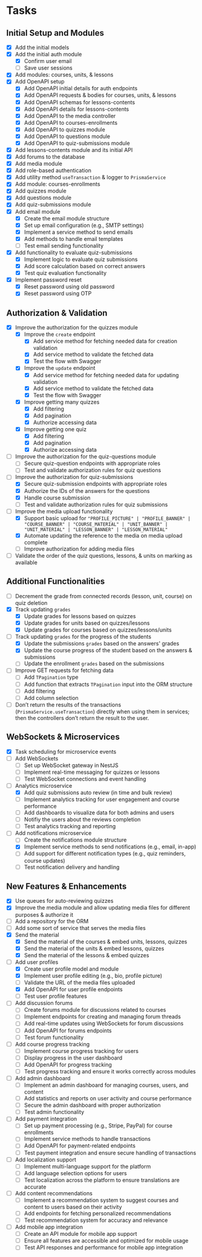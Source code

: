 # Tasks

## Initial Setup and Modules
- [x] Add the initial models
- [x] Add the initial auth module
  - [x] Confirm user email
  - [ ] Save user sessions
- [x] Add modules: courses, units, & lessons
- [x] Add OpenAPI setup
  - [x] Add OpenAPI initial details for auth endpoints
  - [x] Add OpenAPI requests & bodies for courses, units, & lessons
  - [x] Add OpenAPI schemas for lessons-contents
  - [x] Add OpenAPI details for lessons-contents
  - [x] Add OpenAPI to the media controller
  - [x] Add OpenAPI to courses-enrollments
  - [x] Add OpenAPI to quizzes module
  - [x] Add OpenAPI to questions module
  - [x] Add OpenAPI to quiz-submissions module
- [x] Add lessons-contents module and its initial API
- [x] Add forums to the database
- [x] Add media module
- [x] Add role-based authentication
- [x] Add utility method `useTransaction` & logger to `PrismaService`
- [x] Add module: courses-enrollments
- [x] Add quizzes module
- [x] Add questions module
- [x] Add quiz-submissions module
- [x] Add email module
  - [x] Create the email module structure
  - [x] Set up email configuration (e.g., SMTP settings)
  - [x] Implement a service method to send emails
  - [x] Add methods to handle email templates
  - [ ] Test email sending functionality
- [x] Add functionality to evaluate quiz-submissions
  - [x] Implement logic to evaluate quiz submissions
  - [x] Add score calculation based on correct answers
  - [x] Test quiz evaluation functionality
- [x] Implement password reset
  - [x] Reset password using old password
  - [x] Reset password using OTP

## Authorization & Validation
- [x] Improve the authorization for the quizzes module
  - [x] Improve the `create` endpoint
    - [x] Add service method for fetching needed data for creation validation
    - [x] Add service method to validate the fetched data
    - [x] Test the flow with Swagger
  - [x] Improve the `update` endpoint
    - [x] Add service method for fetching needed data for updating validation
    - [x] Add service method to validate the fetched data
    - [x] Test the flow with Swagger
  - [x] Improve getting many quizzes
    - [x] Add filtering
    - [x] Add pagination
    - [x] Authorize accessing data
  - [x] Improve getting one quiz
    - [x] Add filtering
    - [x] Add pagination
    - [x] Authorize accessing data
- [ ] Improve the authorization for the quiz-questions module
  - [ ] Secure quiz-question endpoints with appropriate roles
  - [ ] Test and validate authorization rules for quiz questions
- [ ] Improve the authorization for quiz-submissions
  - [x] Secure quiz-submission endpoints with appropriate roles
  - [x] Authorize the IDs of the answers for the questions
  - [x] Handle course submission
  - [ ] Test and validate authorization rules for quiz submissions
- [ ] Improve the media upload functionality
  - [x] Support basic upload for `"PROFILE_PICTURE" | "PROFILE_BANNER" | "COURSE_BANNER" | "COURSE_MATERIAL" | "UNIT_BANNER" | "UNIT_MATERIAL" | "LESSON_BANNER" | "LESSON_MATERIAL"`
  - [x] Automate updating the reference to the media on media upload complete
  - [ ] Improve authorization for adding media files
- [ ] Validate the order of the quiz questions, lessons, & units on marking as available

## Additional Functionalities
- [ ] Decrement the grade from connected records (lesson, unit, course) on quiz deletion
- [x] Track updating `grades`
  - [x] Update grades for lessons based on quizzes
  - [x] Update grades for units based on quizzes/lessons
  - [x] Update grades for courses based on quizzes/lessons/units
- [ ] Track updating `grades` for the progress of the students
  - [x] Update the submissions `grades` based on the answers' grades
  - [x] Update the course progress of the student based on the answers & submissions
  - [ ] Update the enrollment `grades` based on the submissions
- [ ] Improve GET requests for fetching data
  - [ ] Add `TPagination` type
  - [ ] Add function that extracts `TPagination` input into the ORM structure
  - [ ] Add filtering
  - [ ] Add column selection
- [ ] Don’t return the results of the transactions (`PrismaService.useTransaction`) directly when using them in services; then the controllers don’t return the result to the user.

## WebSockets & Microservices
- [x] Task scheduling for microservice events
- [ ] Add WebSockets
  - [ ] Set up WebSocket gateway in NestJS
  - [ ] Implement real-time messaging for quizzes or lessons
  - [ ] Test WebSocket connections and event handling
- [ ] Analytics microservice
  - [x] Add quiz submissions auto review (in time and bulk review)
  - [ ] Implement analytics tracking for user engagement and course performance
  - [ ] Add dashboards to visualize data for both admins and users
  - [ ] Notifiy the users about the reviews completion
  - [ ] Test analytics tracking and reporting

- [ ] Add notifications microservice
  - [ ] Create the notifications module structure
  - [x] Implement service methods to send notifications (e.g., email, in-app)
  - [ ] Add support for different notification types (e.g., quiz reminders, course updates)
  - [ ] Test notification delivery and handling

## New Features & Enhancements
- [x] Use queues for auto-reviewing quizzes
- [x] Improve the media module and allow updating media files for different purposes & authorize it
- [ ] Add a repository for the ORM
- [ ] Add some sort of service that serves the media files
- [x] Send the material
  - [x] Send the material of the courses & embed units, lessons, quizzes
  - [x] Send the material of the units & embed lessons, quizzes
  - [x] Send the material of the lessons & embed quizzes
- [ ] Add user profiles
  - [x] Create user profile model and module
  - [x] Implement user profile editing (e.g., bio, profile picture)
  - [ ] Validate the URL of the media files uploaded
  - [x] Add OpenAPI for user profile endpoints
  - [ ] Test user profile features
- [ ] Add discussion forums
  - [ ] Create forums module for discussions related to courses
  - [ ] Implement endpoints for creating and managing forum threads
  - [ ] Add real-time updates using WebSockets for forum discussions
  - [ ] Add OpenAPI for forums endpoints
  - [ ] Test forum functionality
- [ ] Add course progress tracking
  - [ ] Implement course progress tracking for users
  - [ ] Display progress in the user dashboard
  - [ ] Add OpenAPI for progress tracking
  - [ ] Test progress tracking and ensure it works correctly across modules
- [ ] Add admin dashboard
  - [ ] Implement an admin dashboard for managing courses, users, and content
  - [ ] Add statistics and reports on user activity and course performance
  - [ ] Secure the admin dashboard with proper authorization
  - [ ] Test admin functionality
- [ ] Add payment integration
  - [ ] Set up payment processing (e.g., Stripe, PayPal) for course enrollments
  - [ ] Implement service methods to handle transactions
  - [ ] Add OpenAPI for payment-related endpoints
  - [ ] Test payment integration and ensure secure handling of transactions
- [ ] Add localization support
  - [ ] Implement multi-language support for the platform
  - [ ] Add language selection options for users
  - [ ] Test localization across the platform to ensure translations are accurate
- [ ] Add content recommendations
  - [ ] Implement a recommendation system to suggest courses and content to users based on their activity
  - [ ] Add endpoints for fetching personalized recommendations
  - [ ] Test recommendation system for accuracy and relevance
- [ ] Add mobile app integration
  - [ ] Create an API module for mobile app support
  - [ ] Ensure all features are accessible and optimized for mobile usage
  - [ ] Test API responses and performance for mobile app integration

